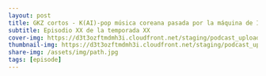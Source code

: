 ```yaml
---
layout: post
title: GKZ cortos - K(AI)-pop música coreana pasada por la máquina de IA para llegar aún más lejos
subtitle: Episodio XX de la temporada XX
cover-img: https://d3t3ozftmdmh3i.cloudfront.net/staging/podcast_uploaded_episode/14743809/14743809-1691318707154-717b1ccb92b66.jpg
thumbnail-img: https://d3t3ozftmdmh3i.cloudfront.net/staging/podcast_uploaded_episode/14743809/14743809-1691318707154-717b1ccb92b66.jpg
share-img: /assets/img/path.jpg
tags: [episode]
---
```


